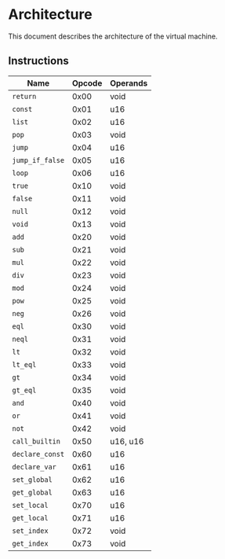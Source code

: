  # Architecture
 This document describes the architecture of the virtual machine.

 ## Instructions
| Name            | Opcode | Operands |
| --------------- | ------ | -------- |
| `return`        | 0x00   | void     |
| `const`         | 0x01   | u16      |
| `list`          | 0x02   | u16      |
| `pop`           | 0x03   | void     |
| `jump`          | 0x04   | u16      |
| `jump_if_false` | 0x05   | u16      |
| `loop`          | 0x06   | u16      |
| `true`          | 0x10   | void     |
| `false`         | 0x11   | void     |
| `null`          | 0x12   | void     |
| `void`          | 0x13   | void     |
| `add`           | 0x20   | void     |
| `sub`           | 0x21   | void     |
| `mul`           | 0x22   | void     |
| `div`           | 0x23   | void     |
| `mod`           | 0x24   | void     |
| `pow`           | 0x25   | void     |
| `neg`           | 0x26   | void     |
| `eql`           | 0x30   | void     |
| `neql`          | 0x31   | void     |
| `lt`            | 0x32   | void     |
| `lt_eql`        | 0x33   | void     |
| `gt`            | 0x34   | void     |
| `gt_eql`        | 0x35   | void     |
| `and`           | 0x40   | void     |
| `or`            | 0x41   | void     |
| `not`           | 0x42   | void     |
| `call_builtin`  | 0x50   | u16, u16 |
| `declare_const` | 0x60   | u16      |
| `declare_var`   | 0x61   | u16      |
| `set_global`    | 0x62   | u16      |
| `get_global`    | 0x63   | u16      |
| `set_local`     | 0x70   | u16      |
| `get_local`     | 0x71   | u16      |
| `set_index`     | 0x72   | void     |
| `get_index`     | 0x73   | void     |
